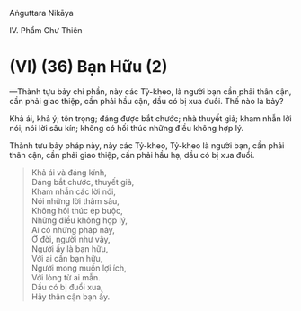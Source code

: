 Aṅguttara Nikāya

IV. Phẩm Chư Thiên

# (VI) (36) Bạn Hữu (2)

—Thành tựu bảy chi phần, này các Tỷ-kheo, là người bạn cần phải thân cận, cần phải giao thiệp, cần phải hầu cận, dầu có bị xua đuổi. Thế nào là bảy?

Khả ái, khả ý; tôn trọng; đáng được bắt chước; nhà thuyết giả; kham nhẫn lời nói; nói lời sâu kín; không có hối thúc những điều không hợp lý.

Thành tựu bảy pháp này, này các Tỷ-kheo, Tỷ-kheo là người bạn, cần phải thân cận, cần phải giao thiệp, cần phải hầu hạ, dầu có bị xua đuổi.

> Khả ái và đáng kính,  
> Ðáng bắt chước, thuyết giả,  
> Kham nhẫn các lời nói,  
> Nói những lời thâm sâu,  
> Không hối thúc ép buộc,  
> Những điều không hợp lý,  
> Ai có những pháp này,  
> Ở đời, người như vậy,  
> Người ấy là bạn hữu,  
> Với ai cần bạn hữu,  
> Người mong muốn lợi ích,  
> Với lòng từ ai mẫn.  
> Dầu có bị đuổi xua,  
> Hãy thân cận bạn ấy.

